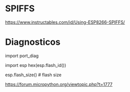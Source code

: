 # SPIFFS
 https://www.instructables.com/id/Using-ESP8266-SPIFFS/
 
# Diagnosticos 

import port_diag


import esp
hex(esp.flash_id())

esp.flash_size()  # flash size
       
      
      
https://forum.micropython.org/viewtopic.php?t=1777
